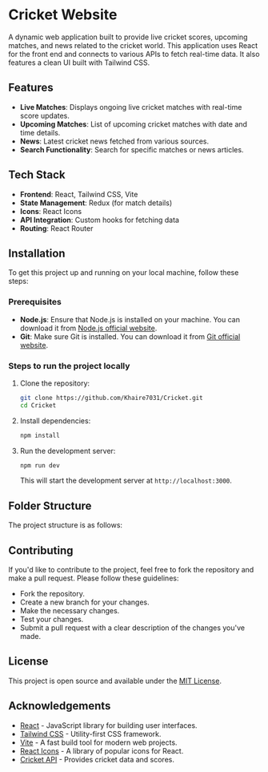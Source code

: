 # Cricket Website

A dynamic web application built to provide live cricket scores, upcoming matches, and news related to the cricket world. This application uses React for the front end and connects to various APIs to fetch real-time data. It also features a clean UI built with Tailwind CSS.

## Features

- **Live Matches**: Displays ongoing live cricket matches with real-time score updates.
- **Upcoming Matches**: List of upcoming cricket matches with date and time details.
- **News**: Latest cricket news fetched from various sources.
- **Search Functionality**: Search for specific matches or news articles.

## Tech Stack

- **Frontend**: React, Tailwind CSS, Vite
- **State Management**: Redux (for match details)
- **Icons**: React Icons
- **API Integration**: Custom hooks for fetching data
- **Routing**: React Router

## Installation

To get this project up and running on your local machine, follow these steps:

### Prerequisites

- **Node.js**: Ensure that Node.js is installed on your machine. You can download it from [Node.js official website](https://nodejs.org/).
- **Git**: Make sure Git is installed. You can download it from [Git official website](https://git-scm.com/).

### Steps to run the project locally

1. Clone the repository:

    ```bash
    git clone https://github.com/Khaire7031/Cricket.git
    cd Cricket
    ```

2. Install dependencies:

    ```bash
    npm install
    ```

3. Run the development server:

    ```bash
    npm run dev
    ```

    This will start the development server at `http://localhost:3000`.

## Folder Structure

The project structure is as follows:


## Contributing

If you'd like to contribute to the project, feel free to fork the repository and make a pull request. Please follow these guidelines:

- Fork the repository.
- Create a new branch for your changes.
- Make the necessary changes.
- Test your changes.
- Submit a pull request with a clear description of the changes you've made.

## License

This project is open source and available under the [MIT License](LICENSE).

## Acknowledgements

- [React](https://reactjs.org/) - JavaScript library for building user interfaces.
- [Tailwind CSS](https://tailwindcss.com/) - Utility-first CSS framework.
- [Vite](https://vitejs.dev/) - A fast build tool for modern web projects.
- [React Icons](https://react-icons.github.io/react-icons/) - A library of popular icons for React.
- [Cricket API](https://www.cricapi.com/) - Provides cricket data and scores.
